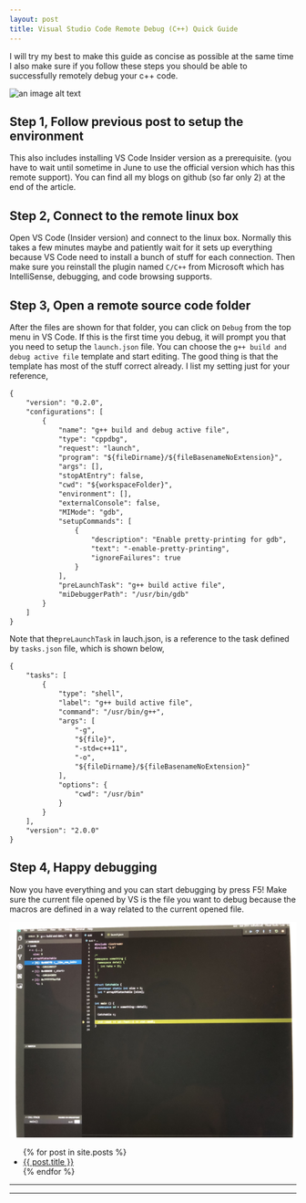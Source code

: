 ```yaml
---
layout: post
title: Visual Studio Code Remote Debug (C++) Quick Guide
---
```


I will try my best to make this guide as concise as possible at the same time I also make sure if you follow these steps
you should be able to successfully remotely debug your c++ code.

![an image alt text](https://img.icons8.com/color/96/000000/visual-studio.png "an image title") 

## Step 1, Follow previous post to setup the environment
This also includes installing VS Code Insider version as a prerequisite. (you have to wait until sometime in June to use the official version which has this remote support).  You can find all my blogs on github (so far only 2) at the end of the article.



## Step 2, Connect to the remote linux box
Open VS Code (Insider version) and connect to the linux box. Normally this takes a few minutes maybe and patiently wait for it sets up everything because VS Code need to install a bunch of stuff for each connection.
Then make sure you reinstall the plugin named `C/C++` from Microsoft which has IntelliSense, debugging, and code browsing supports.



## Step 3, Open a remote source code folder
After the files are shown for that folder, you can click on `Debug` from the top menu in VS Code. If this is the first time you debug, it will prompt you that you need to setup the `launch.json` file. You can choose the `g++ build and debug active file` template and start editing. The good thing is that the template has most of the stuff correct already. I list my setting just for your reference,

```
{
    "version": "0.2.0",
    "configurations": [
        {
            "name": "g++ build and debug active file",
            "type": "cppdbg",
            "request": "launch",
            "program": "${fileDirname}/${fileBasenameNoExtension}",
            "args": [],
            "stopAtEntry": false,
            "cwd": "${workspaceFolder}",
            "environment": [],
            "externalConsole": false,
            "MIMode": "gdb",
            "setupCommands": [
                {
                    "description": "Enable pretty-printing for gdb",
                    "text": "-enable-pretty-printing",
                    "ignoreFailures": true
                }
            ],
            "preLaunchTask": "g++ build active file",
            "miDebuggerPath": "/usr/bin/gdb"
        }
    ]
}
```

Note that the`preLaunchTask` in lauch.json, is a reference to the task defined by `tasks.json` file, which is shown below, 

```
{
    "tasks": [
        {
            "type": "shell",
            "label": "g++ build active file",
            "command": "/usr/bin/g++",
            "args": [
                "-g",
                "${file}",
                "-std=c++11",
                "-o",
                "${fileDirname}/${fileBasenameNoExtension}"
            ],
            "options": {
                "cwd": "/usr/bin"
            }
        }
    ],
    "version": "2.0.0"
}
```
 
## Step 4, Happy debugging
Now you have everything and you can start debugging by press F5! Make sure the current file opened by VS is the file you want to debug because the macros are defined in a way related to the current opened file.

![Remote Debug](/images/remote_debug.jpg "Remote debug")

<ul>
  {% for post in site.posts %}
    <li>
      <a href="{{ post.url }}">{{ post.title }}</a>
    </li>
  {% endfor %}
</ul>





----
****
